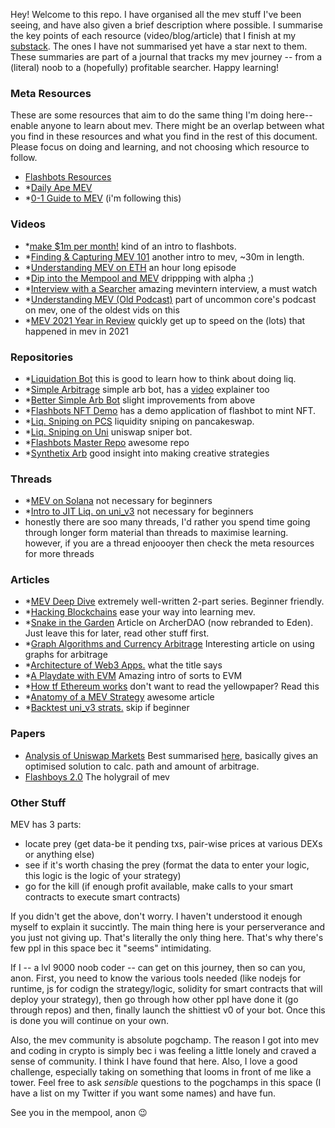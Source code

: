 Hey! Welcome to this repo. I have organised all the mev stuff I've been seeing, and have also given a brief description where possible. 
I summarise the key points of each resource (video/blog/article) that I finish at my [substack](https://0xbentoshi.substack.com/). 
The ones I have not summarised yet have a star next to them. These summaries are part of a journal that tracks my mev journey -- from a (literal) noob to a (hopefully) profitable searcher.
Happy learning! 

### Meta Resources
These are some resources that aim to do the same thing I'm doing here--enable anyone to learn about mev. 
There might be an overlap between what you find in these resources and what you find in the rest of this document.
Please focus on doing and learning, and not choosing which resource to follow.
- [Flashbots Resources](https://docs.flashbots.net/flashbots-auction/other-resources)
- *[Daily Ape MEV](https://thedailyape.notion.site/MEV-8713cb4c2df24f8483a02135d657a221)
- *[0-1 Guide to MEV](https://calblockchain.mirror.xyz/c56CHOu-Wow_50qPp2Wlg0rhUvdz1HLbGSUWlB_KX9o) (i'm following this)

### Videos
- *[make $1m per month!](https://www.youtube.com/watch?v=lXq0eU8viFQ) kind of an intro to flashbots.
- *[Finding & Capturing MEV 101](https://www.youtube.com/watch?v=70WtsHtFd8Y) another intro to mev, ~30m in length.
- *[Understanding MEV on ETH](https://www.youtube.com/watch?v=6IxaLCPm6_E) an hour long episode
- *[Dip into the Mempool and MEV](https://www.youtube.com/watch?v=gi6MU6Xcmok) drippping with alpha ;)
- *[Interview with a Searcher](https://www.youtube.com/watch?v=6jfSlDvH77k) amazing mevintern interview, a must watch 
- *[Understanding MEV (Old Podcast)](https://www.youtube.com/watch?v=vCCYFSAdCFo) part of uncommon core's podcast on mev, one of the oldest vids on this
- *[MEV 2021 Year in Review](https://www.youtube.com/watch?v=V_wlCeVWMgk) quickly get up to speed on the (lots) that happened in mev in 2021

### Repositories
- *[Liquidation Bot](https://github.com/fxfactorial/liquidation-bot-fall-2020) this is good to learn how to think about doing liq. 
- *[Simple Arbitrage](https://github.com/flashbots/simple-arbitrage) simple arb bot, has a [video](https://www.youtube.com/watch?v=wn8r674U1B4) explainer too 
- *[Better Simple Arb Bot](https://github.com/jacksonConrad/better-simple-arbitrage) slight improvements from above
- *[Flashbots NFT Demo](https://github.com/flashbots/searcher-minter) has a demo application of flashbot to mint NFT.
- *[Liq. Sniping on PCS](https://github.com/Supercycled/cake_sniper) liquidity sniping on pancakeswap.
- *[Liq. Sniping on Uni](https://github.com/sszczep/UniswapSniperBot) uniswap sniper bot.
- *[Flashbots Master Repo](https://github.com/flashbots/pm) awesome repo
- *[Synthetix Arb](https://github.com/flashbots/mev-job-board/blob/main/specs/synthetix-link-wrappr.md) good insight into making creative strategies

### Threads 
- *[MEV on Solana](https://twitter.com/wireless_anon/status/1489689357955235841?s=20&t=ji2eCCploDSyhQtjMH2WiQ) not necessary for beginners
- *[Intro to JIT Liq. on uni_v3](https://twitter.com/ChainsightA/status/1457958811243778052) not necessary for beginners
- honestly there are soo many threads, I'd rather you spend time going through longer form material than threads to maximise learning. however, if you are a thread enjoooyer then check the meta resources for more threads 

### Articles 
- *[MEV Deep Dive](https://medium.com/@liamzhang/mev-a-deep-dive-part-1-3f389ef16d32) extremely well-written 2-part series. Beginner friendly.
- *[Hacking Blockchains](https://medium.com/immunefi/hacking-the-blockchain-an-ultimate-guide-4f34b33c6e8b) ease your way into learning mev.
- *[Snake in the Garden](https://hackmd.io/fvLQzbwVR-qZizmJvSnjOQ) Article on ArcherDAO (now rebranded to Eden). Just leave this for later, read other stuff first.
- *[Graph Algorithms and Currency Arbitrage](https://reasonabledeviations.com/2019/03/02/currency-arbitrage-graphs/) Interesting article on using graphs for arbitrage
- *[Architecture of Web3 Apps.](https://www.preethikasireddy.com/post/the-architecture-of-a-web-3-0-application) what the title says
- *[A Playdate with EVM](https://femboy.capital/evm-pt1) Amazing intro of sorts to EVM
- *[How tf Ethereum works](https://www.preethikasireddy.com/post/how-does-ethereum-work-anyway) don't want to read the yellowpaper? Read this
- *[Anatomy of a MEV Strategy](https://www.bertcmiller.com/2021/09/05/mev-synthetix.html) awesome article
- *[Backtest uni_v3 strats.](https://medium.com/coinmonks/a-real-world-framework-for-backtesting-uniswap-v3-strategies-88825abdcd17) skip if beginner

### Papers
- [Analysis of Uniswap Markets](https://arxiv.org/pdf/1911.03380.pdf) Best summarised [here](https://twitter.com/FloatngUpstream/status/1489730257309609985), basically gives an optimised solution to calc. path and amount of arbitrage.
- [Flashboys 2.0](https://arxiv.org/pdf/1904.05234.pdf) The holygrail of mev

### Other Stuff
MEV has 3 parts: 
- locate prey (get data-be it pending txs, pair-wise prices at various DEXs or anything else)
- see if it's worth chasing the prey (format the data to enter your logic, this logic is the logic of your strategy)
- go for the kill (if enough profit available, make calls to your smart contracts to execute smart contracts)

If you didn't get the above, don't worry. I haven't understood it enough myself to explain it succintly. The main thing here is your perserverance and you just not giving up. That's literally the only thing here. That's why there's few ppl in this space bec it "seems" intimidating. 

If I -- a lvl 9000 noob coder -- can get on this journey, then so can you, anon. First, you need to know the various tools needed (like nodejs for runtime, js for codign the strategy/logic, solidity for smart contracts that will deploy your strategy), then go through how other ppl have done it (go through repos) and then, finally launch the shittiest v0 of your bot. Once this is done you will continue on your own.

Also, the mev community is absolute pogchamp. The reason I got into mev and coding in crypto is simply bec i was feeling a little lonely and craved a sense of community. I think I have found that here. Also, I love a good challenge, especially taking on something that looms in front of me like a tower. Feel free to ask *sensible* questions to the pogchamps in this space (I have a list on my Twitter if you want some names) and have fun. 

See you in the mempool, anon 😉
